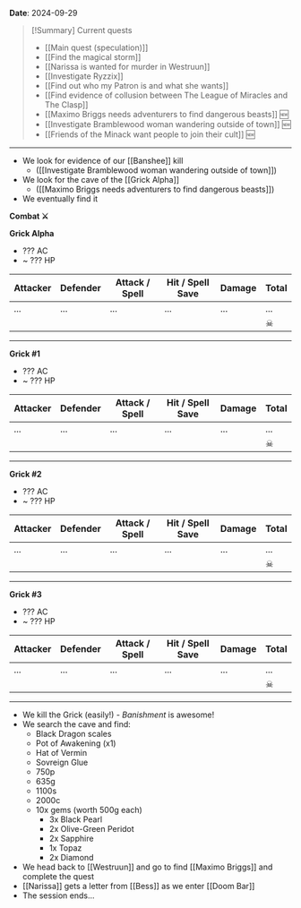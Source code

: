 **Date**: 2024-09-29

> [!Summary] Current quests
> - [[Main quest (speculation)]]
> - [[Find the magical storm]]
> - [[Narissa is wanted for murder in Westruun]]
> - [[Investigate Ryzzix]]
> - [[Find out who my Patron is and what she wants]]
> - [[Find evidence of collusion between The League of Miracles and The Clasp]]
> - [[Maximo Briggs needs adventurers to find dangerous beasts]] 🆕
> - [[Investigate Bramblewood woman wandering outside of town]] 🆕
> - [[Friends of the Minack want people to join their cult]] 🆕

---
- We look for evidence of our [[Banshee]] kill
	- ([[Investigate Bramblewood woman wandering outside of town]])
- We look for the cave of the [[Grick Alpha]]
	- ([[Maximo Briggs needs adventurers to find dangerous beasts]])
- We eventually find it

**Combat ⚔**

**Grick Alpha**
- ??? AC
- ~ ??? HP

| Attacker | Defender | Attack / Spell | Hit / Spell Save | Damage | Total |
| -------- | -------- | -------------- | ---------------- | ------ | ----- |
| ...      | ...      | ...            | ...              | ...    | ...   |
|          |          |                |                  |        | ☠     |

---

**Grick #1**
- ??? AC
- ~ ??? HP

| Attacker | Defender | Attack / Spell | Hit / Spell Save | Damage | Total |
| -------- | -------- | -------------- | ---------------- | ------ | ----- |
| ...      | ...      | ...            | ...              | ...    | ...   |
|          |          |                |                  |        | ☠     |

---

**Grick #2**
- ??? AC
- ~ ??? HP

| Attacker | Defender | Attack / Spell | Hit / Spell Save | Damage | Total |
| -------- | -------- | -------------- | ---------------- | ------ | ----- |
| ...      | ...      | ...            | ...              | ...    | ...   |
|          |          |                |                  |        | ☠     |

---

**Grick #3**
- ??? AC
- ~ ??? HP

| Attacker | Defender | Attack / Spell | Hit / Spell Save | Damage | Total |
| -------- | -------- | -------------- | ---------------- | ------ | ----- |
| ...      | ...      | ...            | ...              | ...    | ...   |
|          |          |                |                  |        | ☠     |

---
- We kill the Grick (easily!) - *Banishment* is awesome!
- We search the cave and find:
	- Black Dragon scales
	- Pot of Awakening (x1)
	- Hat of Vermin
	- Sovreign Glue
	- 750p
	- 635g
	- 1100s
	- 2000c
	- 10x gems (worth 500g each)
		- 3x Black Pearl
		- 2x Olive-Green Peridot
		- 2x Sapphire
		- 1x Topaz
		- 2x Diamond
- We head back to [[Westruun]] and go to find [[Maximo Briggs]] and complete the quest
- [[Narissa]] gets a letter from [[Bess]] as we enter [[Doom Bar]]
- The session ends...